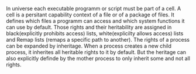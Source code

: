 

In universe each executable programm or script must be part of a cell. A cell is a persitant capability context of a file or of a package of files.
It defines which files a programm can access and which system functions it can use by default.
Those rights and their heritability are assigned in black(explicitly prohibits access) lists, white(explicilty allows access) lists and Remap lists (remaps a specific path to another).
The rights of a process can be expanded by inheritage. When a process creates a new child process, it inherites all heritable rights to it by default. But the heritage can also explicitly definde
by the mother process to only inherit some and not all rights.
  

